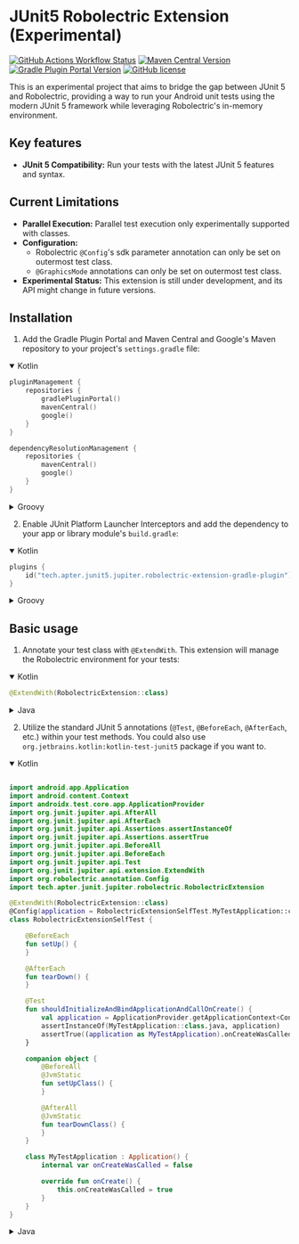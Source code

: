 # JUnit5 Robolectric Extension (Experimental)

[![GitHub Actions Workflow Status](https://img.shields.io/github/actions/workflow/status/apter-tech/junit5-robolectric-extension/build.yml?branch=main)](https://github.com/apter-tech/junit5-robolectric-extension/actions/workflows/build.yml?query=branch%3Amain)
[![Maven Central Version](https://img.shields.io/maven-central/v/tech.apter.junit5.jupiter/robolectric-extension)](https://central.sonatype.com/search?q=tech.apter.junit5.jupiter)
[![Gradle Plugin Portal Version](https://img.shields.io/gradle-plugin-portal/v/tech.apter.junit5.jupiter.robolectric-extension-gradle-plugin)](https://plugins.gradle.org/plugin/tech.apter.junit5.jupiter.robolectric-extension-gradle-plugin)
[![GitHub license](https://img.shields.io/badge/license-Apache%20License%202.0-blue.svg?style=flat)](https://www.apache.org/licenses/LICENSE-2.0)

This is an experimental project that aims to bridge the gap between JUnit 5 and Robolectric,
providing a way to run your Android unit tests using the modern JUnit 5 framework while leveraging
Robolectric's in-memory environment.

## Key features

* **JUnit 5 Compatibility:** Run your tests with the latest JUnit 5 features and syntax.

## Current Limitations

* **Parallel Execution:** Parallel test execution only experimentally supported with classes.
* **Configuration:**
    * Robolectric `@Config`'s sdk parameter annotation can only be set on outermost test class.
    * `@GraphicsMode` annotations can only be set on outermost test class.
* **Experimental Status:** This extension is still under development, and its API might change in
  future versions.

## Installation

1. Add the Gradle Plugin Portal and Maven Central and Google's Maven repository to your project's
   `settings.gradle` file:

<details open>
<summary>Kotlin</summary>

```kotlin
pluginManagement {
    repositories {
        gradlePluginPortal()
        mavenCentral()
        google()
    }
}

dependencyResolutionManagement {
    repositories {
        mavenCentral()
        google()
    }
}
```

</details>

<details>
<summary>Groovy</summary>

```groovy
pluginManagement {
    repositories {
        gradlePluginPortal()
        mavenCentral()
        google()
    }
}

dependencyResolutionManagement {
    repositories {
        mavenCentral()
        google()
    }
}
```

</details>

2. Enable JUnit Platform Launcher Interceptors and add the dependency to your app or library
   module's `build.gradle`:

<details open>
<summary>Kotlin</summary>

```kotlin
plugins {
    id("tech.apter.junit5.jupiter.robolectric-extension-gradle-plugin") version ("<latest.release>")
}
```

</details>

<details>
<summary>Groovy</summary>

```groovy
plugins {
    id 'tech.apter.junit5.jupiter.robolectric-extension-gradle-plugin' version '<latest.release>'
}
```

</details>

## Basic usage

1. Annotate your test class with `@ExtendWith`. This extension will manage the Robolectric
   environment for your tests:

<details open>
<summary>Kotlin</summary>

```kotlin
@ExtendWith(RobolectricExtension::class)
```

</details>

<details>
<summary>Java</summary>

```java
@ExtendWith(RobolectricExtension.class)
```

</details>

2. Utilize the standard JUnit 5 annotations (`@Test`, `@BeforeEach`, `@AfterEach`, etc.) within your
   test methods. You could also use `org.jetbrains.kotlin:kotlin-test-junit5` package if you want
   to.

<details open>
<summary>Kotlin</summary>

```kotlin

import android.app.Application
import android.content.Context
import androidx.test.core.app.ApplicationProvider
import org.junit.jupiter.api.AfterAll
import org.junit.jupiter.api.AfterEach
import org.junit.jupiter.api.Assertions.assertInstanceOf
import org.junit.jupiter.api.Assertions.assertTrue
import org.junit.jupiter.api.BeforeAll
import org.junit.jupiter.api.BeforeEach
import org.junit.jupiter.api.Test
import org.junit.jupiter.api.extension.ExtendWith
import org.robolectric.annotation.Config
import tech.apter.junit.jupiter.robolectric.RobolectricExtension

@ExtendWith(RobolectricExtension::class)
@Config(application = RobolectricExtensionSelfTest.MyTestApplication::class)
class RobolectricExtensionSelfTest {

    @BeforeEach
    fun setUp() {
    }

    @AfterEach
    fun tearDown() {
    }

    @Test
    fun shouldInitializeAndBindApplicationAndCallOnCreate() {
        val application = ApplicationProvider.getApplicationContext<Context>()
        assertInstanceOf(MyTestApplication::class.java, application)
        assertTrue((application as MyTestApplication).onCreateWasCalled)
    }

    companion object {
        @BeforeAll
        @JvmStatic
        fun setUpClass() {
        }

        @AfterAll
        @JvmStatic
        fun tearDownClass() {
        }
    }

    class MyTestApplication : Application() {
        internal var onCreateWasCalled = false

        override fun onCreate() {
            this.onCreateWasCalled = true
        }
    }
}

```

</details>

<details>
<summary>Java</summary>

```java

import android.app.Application;

import androidx.test.core.app.ApplicationProvider;

import org.junit.jupiter.api.AfterAll;
import org.junit.jupiter.api.AfterEach;
import org.junit.jupiter.api.Assertions.assertInstanceOf;
import org.junit.jupiter.api.Assertions.assertTrue;
import org.junit.jupiter.api.BeforeAll;
import org.junit.jupiter.api.BeforeEach;
import org.junit.jupiter.api.Test;
import org.junit.jupiter.api.extension.ExtendWith;
import org.robolectric.annotation.Config;

import tech.apter.junit.jupiter.robolectric.RobolectricExtension;

import static org.junit.jupiter.api.Assertions.assertInstanceOf;
import static org.junit.jupiter.api.Assertions.assertTrue;

@ExtendWith(RobolectricExtension.class)
@Config(application = RobolectricExtensionSelfTest.MyTestApplication::class)
public class RobolectricExtensionSelfTest {

    @BeforeEach
    public void setUp() {
    }

    @AfterEach
    public void tearDown() {
    }

    @Test
    public void shouldInitializeAndBindApplicationAndCallOnCreate() {
        final Application application = ApplicationProvider.getApplicationContext();
        assertInstanceOf(MyTestApplication.class, application);
        assertTrue(((MyTestApplication) application).onCreateWasCalled);
    }

    @BeforeAll
    public static void setUpClass() {
    }

    @AfterAll
    public static void tearDownClass() {
    }

    static class MyTestApplication extends Application {
        public boolean onCreateWasCalled = false;

        @Override
        public void onCreate() {
            this.onCreateWasCalled = true;
        }
    }
}

```

</details>
